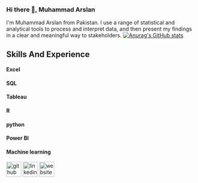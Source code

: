 ### Hi there 👋, Muhammad Arslan
I'm Muhammad Arslan from Pakistan. I use a range of statistical and analytical tools to process and interpret data, and then present my findings in a clear and meaningful way to stakeholders.
[![Anurag's GitHub stats](https://github-readme-stats.vercel.app/api?username=marslan65)](https://github.com/anuraghazra/github-readme-stats)

## Skills And Experience
#### Excel
#### SQL
#### Tableau
#### R
#### python
#### Power BI 
#### Machine learning

[<img src='https://cdn.jsdelivr.net/npm/simple-icons@3.0.1/icons/github.svg' alt='github' height='40'>](https://github.com/MArslan65)  [<img src='https://cdn.jsdelivr.net/npm/simple-icons@3.0.1/icons/linkedin.svg' alt='linkedin' height='40'>](https://www.linkedin.com/in/marslan65/)  [<img src='https://cdn.jsdelivr.net/npm/simple-icons@3.0.1/icons/icloud.svg' alt='website' height='40'>](https://linktr.ee/M.Arslan)  

